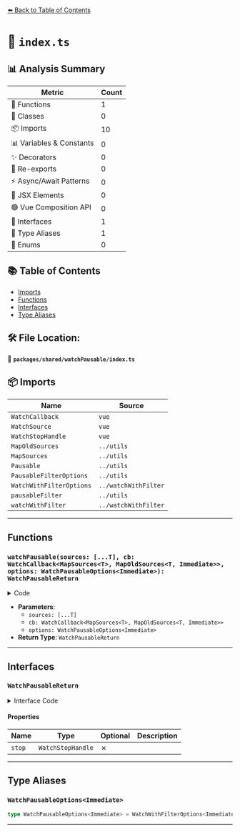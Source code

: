 [⬅️ Back to Table of Contents](../../../index.md)

# 📄 `index.ts`

## 📊 Analysis Summary

| Metric | Count |
|--------|-------|
| 🔧 Functions | 1 |
| 🧱 Classes | 0 |
| 📦 Imports | 10 |
| 📊 Variables & Constants | 0 |
| ✨ Decorators | 0 |
| 🔄 Re-exports | 0 |
| ⚡ Async/Await Patterns | 0 |
| 💠 JSX Elements | 0 |
| 🟢 Vue Composition API | 0 |
| 📐 Interfaces | 1 |
| 📑 Type Aliases | 1 |
| 🎯 Enums | 0 |

## 📚 Table of Contents

- [Imports](#imports)
- [Functions](#functions)
- [Interfaces](#interfaces)
- [Type Aliases](#type-aliases)

## 🛠️ File Location:
📂 **`packages/shared/watchPausable/index.ts`**

## 📦 Imports

| Name | Source |
|------|--------|
| `WatchCallback` | `vue` |
| `WatchSource` | `vue` |
| `WatchStopHandle` | `vue` |
| `MapOldSources` | `../utils` |
| `MapSources` | `../utils` |
| `Pausable` | `../utils` |
| `PausableFilterOptions` | `../utils` |
| `WatchWithFilterOptions` | `../watchWithFilter` |
| `pausableFilter` | `../utils` |
| `watchWithFilter` | `../watchWithFilter` |


---

## Functions

### `watchPausable(sources: [...T], cb: WatchCallback<MapSources<T>, MapOldSources<T, Immediate>>, options: WatchPausableOptions<Immediate>): WatchPausableReturn`

<details><summary>Code</summary>

```ts
export function watchPausable<T extends Readonly<WatchSource<unknown>[]>, Immediate extends Readonly<boolean> = false>(sources: [...T], cb: WatchCallback<MapSources<T>, MapOldSources<T, Immediate>>, options?: WatchPausableOptions<Immediate>): WatchPausableReturn
```
</details>

- **Parameters**:
  - `sources: [...T]`
  - `cb: WatchCallback<MapSources<T>, MapOldSources<T, Immediate>>`
  - `options: WatchPausableOptions<Immediate>`
- **Return Type**: `WatchPausableReturn`

---

## Interfaces

### `WatchPausableReturn`

<details><summary>Interface Code</summary>

```ts
export interface WatchPausableReturn extends Pausable {
  stop: WatchStopHandle
}
```
</details>

#### Properties

| Name | Type | Optional | Description |
|------|------|----------|-------------|
| `stop` | `WatchStopHandle` | ✗ |  |


---

## Type Aliases

### `WatchPausableOptions<Immediate>`

```ts
type WatchPausableOptions<Immediate> = WatchWithFilterOptions<Immediate> & PausableFilterOptions;
```


---